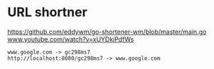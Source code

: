 # URL shortner

https://github.com/eddywm/go-shortener-wm/blob/master/main.go
www.youtube.com/watch?v=xUYDkiPdfWs

```
www.google.com -> gc298ms7
http://localhost:8080/gc298ms7 -> www.google.com
```